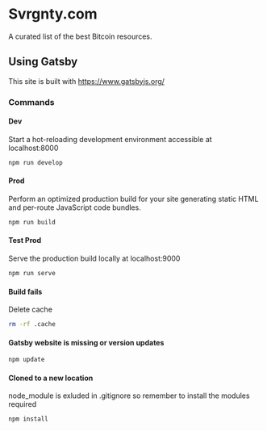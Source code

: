 # Svrgnty.com

A curated list of the best Bitcoin resources.

## Using Gatsby

This site is built with https://www.gatsbyjs.org/

### Commands

#### Dev
Start a hot-reloading development environment accessible at localhost:8000
```sh
npm run develop
```

#### Prod
Perform an optimized production build for your site generating static HTML and per-route JavaScript code bundles.
```sh
npm run build
```
#### Test Prod
Serve the production build locally at localhost:9000
```sh
npm run serve
```

#### Build fails 
Delete cache
```sh
rm -rf .cache
```

#### Gatsby website is missing or version updates
```sh
npm update
```

#### Cloned to a new location
node_module is exluded in .gitignore so remember to install the modules required
```sh
npm install
```